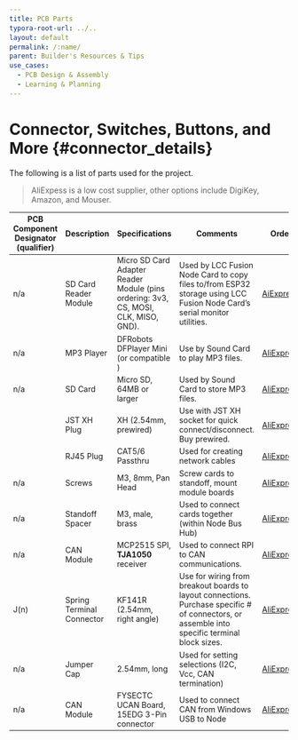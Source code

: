 ```yaml
---
title: PCB Parts
typora-root-url: ../..
layout: default
permalink: /:name/
parent: Builder's Resources & Tips
use_cases:
  - PCB Design & Assembly
  - Learning & Planning
---
```

# Connector, Switches, Buttons, and More {#connector_details}

The following is a list of parts used for the project. 

> AliExpess is a low cost supplier, other options include DigiKey, Amazon, and Mouser.

| PCB Component Designator (qualifier) | Description               | Specifications                                               | Comments                                                     | Order                                                        |            | Pic                                                          |
| ------------------------------------ | ------------------------- | ------------------------------------------------------------ | ------------------------------------------------------------ | ------------------------------------------------------------ | ---------- | ------------------------------------------------------------ |
| n/a                                  | SD Card Reader Module     | Micro SD Card Adapter Reader Module (pins ordering: 3v3, CS, MOSI, CLK, MISO, GND). | Used by LCC Fusion Node Card to copy files to/from ESP32 storage using LCC Fusion Node Card’s serial monitor utilities. | [AiExpress](https://www.aliexpress.us/w/wholesale-micro-sd-card-128mb.html?spm=a2g0o.productlist.search.0) | 0.80       | <img src="/assets/images/connectors/Micro_SD_Reader_Module.png" style="zoom:50%;" /> |
| n/a                                  | MP3 Player                | DFRobots DFPlayer Mini (or compatible )                      | Use by Sound Card to play MP3 files. | <a href="https://www.aliexpress.us/w/wholesale-dfplayer-mini-mp3.html?spm=a2g0o.productlist.search.0" target="_blank">AliExpress</a> | 1.10       | <img src="/assets/images/connectors/MP3_Player.png" style="zoom:25%;" /> |
| n/a                                  | SD Card                   | Micro SD, 64MB or larger                                     | Used by Sound Card to store MP3 files. | <a href="https://www.aliexpress.us/w/wholesale-micro-sd-card-2gb.html?spm=a2g0o.productlist.search.0" target="_blank">AliExpress</a> | 1.60       | <img src="/assets/images/connectors/SD_Card.png" style="zoom:50%;" /> |
|                                      | JST XH Plug               | XH (2.54mm, prewired)                                        | Use with JST XH socket for quick connect/disconnect.  Buy prewired. | [AliExpress](https://www.aliexpress.us/w/wholesale-jst-xh-plug.html?spm=a2g0o.detail.search.0) | 0.12       | <img src="/assets/images/connectors/JST_XH_Plug.png" style="zoom:80%;" /> |
|                                      | RJ45 Plug                 | CAT5/6 Passthru                                              | Used for creating network cables                             | [AliExpress](https://www.aliexpress.us/w/wholesale-rj45-cat6-passthru.html?g=y&SearchText=rj45+cat6+passthru&selectedSwitches=sellPoint%3AplatformFreeShipping_no_threshold_atm) | 0.08       | <img src="/assets/images/connectors/RJ45_Plug.png" style="zoom: 20%;" /> |
| n/a                                  | Screws                    | M3, 8mm, Pan Head                                            | Screw cards to standoff, mount module boards                 | <a href="https://www.aliexpress.us/w/wholesale-m3-screws-pan-head.html?spm=a2g0o.productlist.search.0" target="_blank">AliExpress</a> |            | <img src="/assets/images/connectors/Screw_M3.png" style="zoom:50%;" /> |
| n/a                                  | Standoff Spacer           | M3, male, brass                                              | Used to connect cards together (within Node Bus Hub) | <a href="https://www.aliexpress.us/w/wholesale-brass-standoff-m3.html?spm=a2g0o.productlist.search.0" target="_blank">AliExpress</a> |            | <img src="/assets/images/connectors/Standoff_M3.png" style="zoom:50%;" /> |
| n/a                                  | CAN Module                | MCP2515 SPI, **TJA1050** receiver                            | Used to connect RPI to CAN communications.                   | <a href="https://www.aliexpress.us/w/wholesale-mcp2515-module.html?spm=a2g0o.detail.search.0" target="_blank">AliExpress</a> |            | <img src="/assets/images/connectors/MCP2515_Module.png" style="zoom:15%;" /> |
| J(n)                                 | Spring Terminal Connector | KF141R (2.54mm, right angle)                                 | Use for wiring from breakout boards to layout connections.  Purchase specific # of connectors, or assemble into specific terminal block sizes. | [AliExpress](https://www.aliexpress.us/w/wholesale-spring-terminal-2.54mm.html?spm=a2g0o.detail.search.0) |            | <img src="/assets/images/connectors/Spring_Terminal_2.54mm.png" style="zoom:80%;" /> |
| n/a                                  | Jumper Cap                | 2.54mm, long                                                 | Used for setting selections (I2C, Vcc, CAN termination)      | <a href="https://www.aliexpress.us/w/wholesale-jump-caps-2.54mm-long.html?spm=a2g0o.productlist.search.0" target="_blank">AliExpress</a> |            | <img src="/assets/images/connectors/Jumper_Cap.png" style="zoom:25%;" /> |
| n/a                                  | CAN Module                | FYSECTC UCAN Board, 15EDG 3-Pin connector                    | Used to connect CAN from Windows USB to Node                 | [AliExpress](https://www.aliexpress.us/w/wholesale-ucan.html?spm=a2g0o.home.search.0) | 5.50       | <img src="/assets/images/connectors/CANable_Module.png" style="zoom:50%;" /> |
